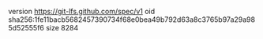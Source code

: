 version https://git-lfs.github.com/spec/v1
oid sha256:1fe11bacb5682457390734f68e0bea49b792d63a8c3765b97a29a985d52555f6
size 8284
